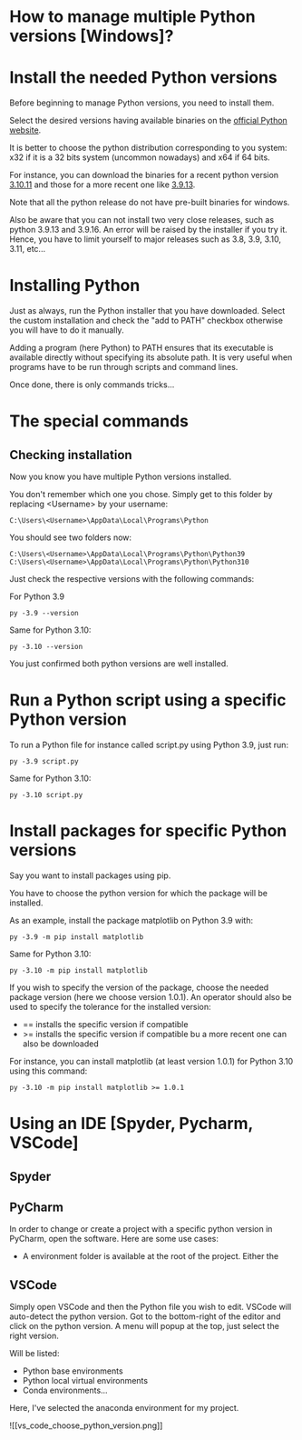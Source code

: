 # How to manage multiple Python versions [Windows]?

# Install the needed Python versions

Before beginning to manage Python versions, you need to install them.

Select the desired versions having available binaries on the [official Python website](https://www.python.org/).

It is better to choose the python distribution corresponding to you system: x32 if it is a 32 bits system (uncommon nowadays) and x64 if 64 bits.

For instance, you can download the binaries for a recent python version [3.10.11](https://www.python.org/downloads/release/python-31011/) and those for a more recent one like [3.9.13](https://www.python.org/downloads/release/python-3913/).

Note that all the python release do not have pre-built binaries for windows.

Also be aware that you can not install two very close releases, such as python 3.9.13 and 3.9.16.
An error will be raised by the installer if you try it.
Hence, you have to limit yourself to major releases such as 3.8, 3.9, 3.10, 3.11, etc...

# Installing Python

Just as always, run the Python installer that you have downloaded.
Select the custom installation and check the "add to PATH" checkbox otherwise you will have to do it manually.

Adding a program (here Python) to PATH ensures that its executable is available directly without specifying its absolute path. It is very useful when programs have to be run through scripts and command lines.

Once done, there is only commands tricks...

# The special commands

## Checking installation

Now you know you have multiple Python versions installed.

You don't remember which one you chose.
Simply get to this folder by replacing \<Username> by your username:

```commandline
C:\Users\<Username>\AppData\Local\Programs\Python
```

You should see two folders now:

```commandline
C:\Users\<Username>\AppData\Local\Programs\Python\Python39
C:\Users\<Username>\AppData\Local\Programs\Python\Python310
```

Just check the respective versions with the following commands:

For Python 3.9

```commandline
py -3.9 --version
```

Same for Python 3.10:

```commandline
py -3.10 --version
```

You just confirmed both python versions are well installed.

# Run a Python script using a specific Python version

To run a Python file for instance called script.py using Python 3.9, just run:

```commandline
py -3.9 script.py
```

Same for Python 3.10:

```commandline
py -3.10 script.py
```

# Install packages for specific Python versions

Say you want to install packages using pip.

You have to choose the python version for which the package will be installed.

As an example, install the package matplotlib on Python 3.9 with:

```commandline
py -3.9 -m pip install matplotlib
```

Same for Python 3.10:

```commandline
py -3.10 -m pip install matplotlib
```

If you wish to specify the version of the package, choose the needed package version (here we choose version 1.0.1).
An operator should also be used to specify the tolerance for the installed version:
- ==  installs the specific version if compatible
- \>=  installs the specific version if compatible bu a more recent one can also be downloaded

For instance, you can install matplotlib (at least version 1.0.1) for Python 3.10 using this command:

```commandline
py -3.10 -m pip install matplotlib >= 1.0.1
```

# Using an IDE [Spyder, Pycharm, VSCode]

## Spyder


## PyCharm

In order to change or create a project with a specific python version in PyCharm, open the software. 
Here are some use cases:
- A environment folder is available at the root of the project. Either the

## VSCode

Simply open VSCode and then the Python file you wish to edit.
VSCode will auto-detect the python version.
Got to the bottom-right of the editor and click on the python version.
A menu will popup at the top, just select the right version.

Will be listed:
- Python base environments
- Python local virtual environments
- Conda environments...

Here, I've selected the anaconda environment for my project.

![[vs_code_choose_python_version.png]]